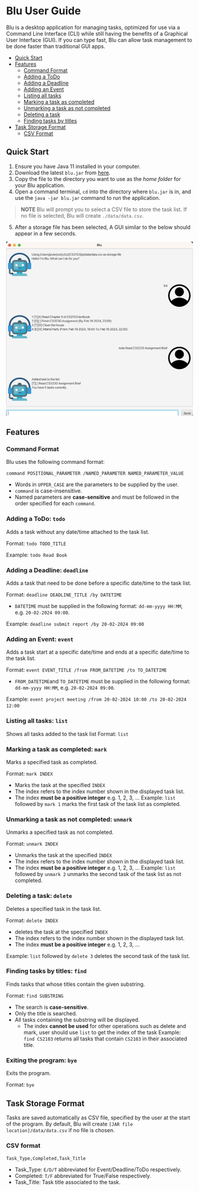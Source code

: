 # Blu User Guide
Blu is a desktop application for managing tasks, optimized for use via a Command Line Interface (CLI) while still having the benefits of a Graphical User Interface (GUI). If you can type fast, Blu can allow task management to be done faster than traditional GUI apps.

- [Quick Start](#quick-start)
- [Features](#features)
    - [Command Format](#command-format)
    - [Adding a ToDo](#adding-a-todo-todo)
    - [Adding a Deadline](#adding-a-deadline-deadline)
    - [Adding an Event](#adding-an-event-event)
    - [Listing all tasks](#listing-all-tasks-list)
    - [Marking a task as completed](#marking-a-task-as-completed-mark)
    - [Unmarking a task as not completed](#unmarking-a-task-as-not-completed-unmark)
    - [Deleting a task](#deleting-a-task-delete)
    - [Finding tasks by titles](#finding-tasks-by-titles-find)
- [Task Storage Format](#task-storage-format)
    - [CSV Format](#csv-format)

## Quick Start
1. Ensure you have Java 11 installed in your computer.
2. Download the latest `blu.jar` from [here](https://github.com/Javiery3889/ip/releases).
3. Copy the file to the directory you want to use as the *home folder* for your Blu application.
4. Open a command terminal, `cd` into the directory where `blu.jar` is in, and use the `java -jar blu.jar` command to run the application.

> **NOTE** Blu will prompt you to select a CSV file to store the task list. If no file is selected, Blu will create `./data/data.csv`.

5. After a storage file has been selected, A GUI similar to the below should appear in a few seconds.

![Picture of UI](Ui.png)

## Features
### Command Format
Blu uses the following command format:
```
command POSITIONAL_PARAMETER /NAMED_PARAMETER NAMED_PARAMETER_VALUE
``` 

- Words in `UPPER_CASE` are the parameters to be supplied by the user.
- `command` is case-insensitive.
- Named parameters are **case-sensitive** and must be followed in the order specified for each `command`.

### Adding a ToDo: `todo`
Adds a task without any date/time attached to the task list.

Format: `todo TODO_TITLE`

Example: `todo Read Book`

### Adding a Deadline: `deadline`
Adds a task that need to be done before a specific date/time to the task list.

Format: `deadline DEADLINE_TITLE /by DATETIME`
- `DATETIME` must be supplied in the following format: `dd-mm-yyyy HH:MM`, e.g. `20-02-2024 09:00`.

Example: `deadline submit report /by 20-02-2024 09:00`

### Adding an Event: `event`
Adds a task start at a specific date/time and ends at a specific date/time to the task list.

Format: `event EVENT_TITLE /from FROM_DATETIME /to TO_DATETIME`
- `FROM_DATETIME`and `TO_DATETIME` must be supplied in the following format: `dd-mm-yyyy HH:MM`, e.g. `20-02-2024 09:00`.

Example: `event project meeting /from 20-02-2024 10:00 /to 20-02-2024 12:00`

### Listing all tasks: `list`
Shows all tasks added to the task list
Format: `list`

### Marking a task as completed: `mark`
Marks a specified task as completed.

Format: `mark INDEX`
- Marks the task at the specified `INDEX`
- The index refers to the index number shown in the displayed task list.
- The index **must be a positive integer** e.g. 1, 2, 3, ...
Example: `list` followed by `mark 1` marks the first task of the task list as completed.

### Unmarking a task as not completed: `unmark`
Unmarks a specified task as not completed.

Format: `unmark INDEX`
- Unmarks the task at the specified `INDEX`
- The index refers to the index number shown in the displayed task list.
- The index **must be a positive integer** e.g. 1, 2, 3, ...
Example: `list` followed by `unmark 2` unmarks the second task of the task list as not completed.

### Deleting a task: `delete`
Deletes a specified task in the task list.

Format: `delete INDEX`
- deletes the task at the specified `INDEX`
- The index refers to the index number shown in the displayed task list.
- The index **must be a positive integer** e.g. 1, 2, 3, ...

Example: `list` followed by `delete 3` deletes the second task of the task list.

### Finding tasks by titles: `find`
Finds tasks that whose titles contain the given substring.

Format: `find SUBSTRING`
- The search is **case-sensitive**.
- Only the title is searched.
- All tasks containing the substring will be displayed.
    - The index **cannot be used** for other operations such as delete and mark, user should use `list` to get the index of the task
Example: `find CS2103` returns all tasks that contain `CS2103` in their associated title.

### Exiting the program: `bye`
Exits the program.

Format: `bye`

## Task Storage Format
Tasks are saved automatically as CSV file, specified by the user at the start of the program. By default, Blu will create `[JAR file location]/data/data.csv` if no file is chosen.
### CSV format
```
Task_Type,Completed,Task_Title
```
- Task_Type: `E/D/T` abbreviated for Event/Deadline/ToDo respectively.
- Completed: `T/F` abbreviated for True/False respectively.
- Task_Title: Task title associated to the task.
